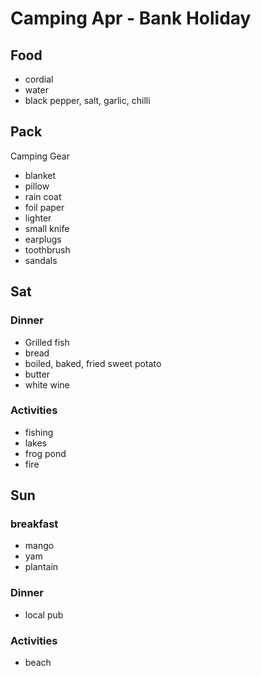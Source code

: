# Camping Apr - Bank Holiday

## Food

- cordial
- water
- black pepper, salt, garlic, chilli

## Pack

Camping Gear

- blanket
- pillow
- rain coat
- foil paper
- lighter
- small knife
- earplugs
- toothbrush
- sandals

## Sat

### Dinner

- Grilled fish
- bread
- boiled, baked, fried sweet potato
- butter
- white wine

### Activities

- fishing
- lakes
- frog pond
- fire

## Sun

### breakfast

- mango
- yam
- plantain

### Dinner

- local pub

### Activities

- beach
